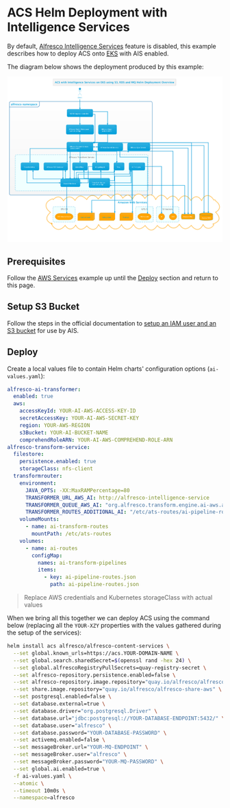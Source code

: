 # ACS Helm Deployment with Intelligence Services

By default, [Alfresco Intelligence
Services](https://docs.alfresco.com/intelligence/concepts/ai-welcome.html)
feature is disabled, this example describes how to deploy ACS onto
[EKS](https://aws.amazon.com/eks) with AIS enabled.

The diagram below shows the deployment produced by this example:

![Helm with Intelligence Services](../images/helm-eks-s3-rds-mq-ai.png)

## Prerequisites

Follow the [AWS Services](with-aws-services.md) example up until the
[Deploy](with-aws-services.md#deploy) section and return to this page.

## Setup S3 Bucket

Follow the steps in the official documentation to [setup an IAM user and an S3
bucket](https://docs.alfresco.com/intelligence/concepts/aws-setup.html) for use
by AIS.

## Deploy

Create a local values file to contain Helm charts' configuration options (`ai-values.yaml`):

```yaml
alfresco-ai-transformer:
  enabled: true
  aws:
    accessKeyId: YOUR-AI-AWS-ACCESS-KEY-ID
    secretAccessKey: YOUR-AI-AWS-SECRET-KEY
    region: YOUR-AWS-REGION
    s3Bucket: YOUR-AI-BUCKET-NAME
    comprehendRoleARN: YOUR-AI-AWS-COMPREHEND-ROLE-ARN
alfresco-transform-service:
  filestore:
    persistence.enabled: true
    storageClass: nfs-client
  transformrouter:
    environment:
      JAVA_OPTS: -XX:MaxRAMPercentage=80
      TRANSFORMER_URL_AWS_AI: http://alfresco-intelligence-service
      TRANSFORMER_QUEUE_AWS_AI: "org.alfresco.transform.engine.ai-aws.acs"
      TRANSFORMER_ROUTES_ADDITIONAL_AI: "/etc/ats-routes/ai-pipeline-routes.json"
    volumeMounts:
      - name: ai-transform-routes
        mountPath: /etc/ats-routes
    volumes:
      - name: ai-routes
        configMap:
          names: ai-transform-pipelines
          items:
            - key: ai-pipeline-routes.json
              path: ai-pipeline-routes.json
```

> Replace AWS credentials and Kubernetes storageClass with actual values

When we bring all this together we can deploy ACS using the command below
(replacing all the `YOUR-XZY` properties with the values gathered during the
setup of the services):

```bash
helm install acs alfresco/alfresco-content-services \
  --set global.known_urls=https://acs.YOUR-DOMAIN-NAME \
  --set global.search.sharedSecret=$(openssl rand -hex 24) \
  --set global.alfrescoRegistryPullSecrets=quay-registry-secret \
  --set alfresco-repository.persistence.enabled=false \
  --set alfresco-repository.image.repository="quay.io/alfresco/alfresco-content-repository-aws" \
  --set share.image.repository="quay.io/alfresco/alfresco-share-aws" \
  --set postgresql.enabled=false \
  --set database.external=true \
  --set database.driver="org.postgresql.Driver" \
  --set database.url="jdbc:postgresql://YOUR-DATABASE-ENDPOINT:5432/" \
  --set database.user="alfresco" \
  --set database.password="YOUR-DATABASE-PASSWORD" \
  --set activemq.enabled=false \
  --set messageBroker.url="YOUR-MQ-ENDPOINT" \
  --set messageBroker.user="alfresco" \
  --set messageBroker.password="YOUR-MQ-PASSWORD" \
  --set global.ai.enabled=true \
  -f ai-values.yaml \
  --atomic \
  --timeout 10m0s \
  --namespace=alfresco
```
